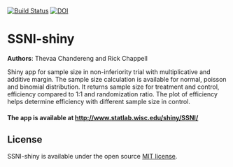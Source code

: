 [![Build Status](https://travis-ci.org/thevaachandereng/SSNI-shiny.svg?branch=master)](https://travis-ci.org/thevaachandereng/SSNI-shiny)
[![DOI](https://zenodo.org/badge/122560390.svg)](https://zenodo.org/badge/latestdoi/122560390)

# SSNI-shiny

**Authors**: Thevaa Chandereng and Rick Chappell

Shiny app for sample size in non-inferiority trial with multiplicative and additive margin. 
The sample size calculation is available for normal, poisson and binomial distribution. 
It returns sample size for treatment and control, efficiency compared to 1:1 and randomization ratio.
The plot of efficiency helps determine efficiency with different sample size in control. 

#### The app is available at http://www.statlab.wisc.edu/shiny/SSNI/

License
------------
SSNI-shiny is available under the open source [MIT license](http://opensource.org/licenses/MIT).


